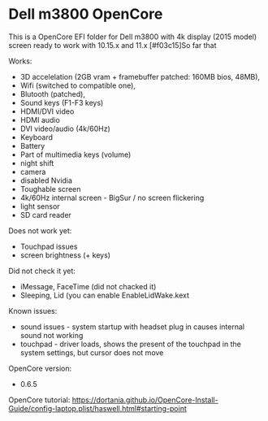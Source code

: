 # Dell m3800 OpenCore

This is a OpenCore EFI folder for Dell m3800 with 4k display (2015 model) screen ready to work with 10.15.x and 11.x
[#f03c15]So far that 

Works:
+ 3D accelelation (2GB vram + framebuffer patched: 160MB bios, 48MB),
+ Wifi (switched to compatible one),
+ Blutooth (patched),
+ Sound keys (F1-F3 keys)
+ HDMI/DVI video
+ HDMI audio
+ DVI video/audio (4k/60Hz)
+ Keyboard
+ Battery
+ Part of multimedia keys (volume)
+ night shift
+ camera
+ disabled Nvidia
+ Toughable screen
+ 4k/60Hz internal screen - BigSur / no screen flickering
+ light sensor
+ SD card reader

Does not work yet:
- Touchpad issues
- screen brightness (+ keys)

Did not check it yet:
- iMessage, FaceTime (did not chacked it)
- Sleeping, Lid (you can enable EnableLidWake.kext

Known issues:
- sound issues - system startup with headset plug in causes internal sound not working
- touchpad - driver loads, shows the present of the touchpad in the system settings, but cursor does not move

OpenCore version:
- 0.6.5
 
OpenCore tutorial:
https://dortania.github.io/OpenCore-Install-Guide/config-laptop.plist/haswell.html#starting-point
